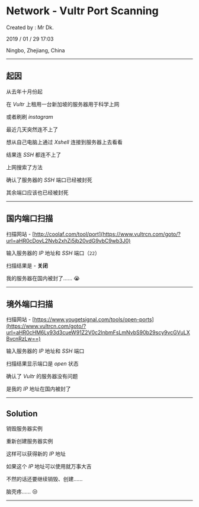 # Network - Vultr Port Scanning

Created by : Mr Dk.

2019 / 01 / 29 17:03

Ningbo, Zhejiang, China

---

## 起因

从去年十月份起

在 _Vultr_ 上租用一台新加坡的服务器用于科学上网

或者刷刷 _instagram_

最近几天突然连不上了

想从自己电脑上通过 _Xshell_ 连接到服务器上去看看

结果连 _SSH_ 都连不上了

上网搜索了方法

确认了服务器的 _SSH_ 端口已经被封死

其余端口应该也已经被封死

---

## 国内端口扫描

扫描网站 - [http://coolaf.com/tool/port](https://www.vultrcn.com/goto/?url=aHR0cDovL2Nvb2xhZi5jb20vdG9vbC9wb3J0)

输入服务器的 _IP_ 地址和 _SSH_ 端口（`22`）

扫描结果是 - __关闭__

我的服务器在国内被封了...... :sob:

---

## 境外端口扫描

扫描网站 - [https://www.yougetsignal.com/tools/open-ports](https://www.vultrcn.com/goto/?url=aHR0cHM6Ly93d3cueW91Z2V0c2lnbmFsLmNvbS90b29scy9vcGVuLXBvcnRzLw==)

输入服务器的 _IP_ 地址和 _SSH_ 端口

扫描结果显示端口是 _open_ 状态

确认了 _Vultr_ 的服务器没有问题

是我的 _IP_ 地址在国内被封了

---

## Solution

销毁服务器实例

重新创建服务器实例

这样可以获得新的 _IP_ 地址

如果这个 _IP_ 地址可以使用就万事大吉

不然的话还要继续销毁、创建......

脑壳疼...... :unamused:

---

